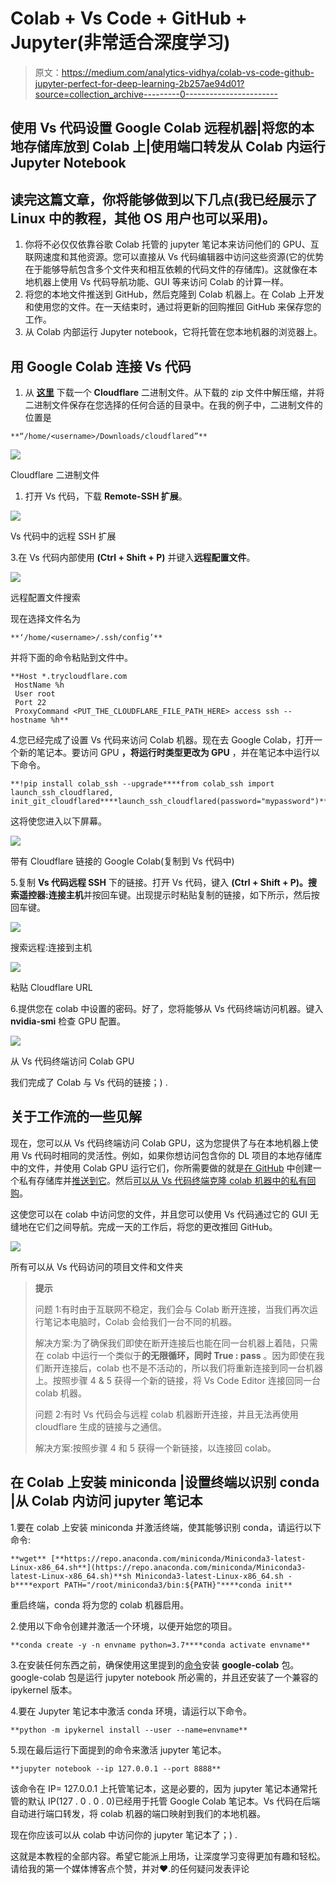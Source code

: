 # Colab + Vs Code + GitHub + Jupyter(非常适合深度学习)

> 原文：<https://medium.com/analytics-vidhya/colab-vs-code-github-jupyter-perfect-for-deep-learning-2b257ae94d01?source=collection_archive---------0----------------------->

## 使用 Vs 代码设置 Google Colab 远程机器|将您的本地存储库放到 Colab 上|使用端口转发从 Colab 内运行 Jupyter Notebook

## **读完这篇文章，你将能够做到以下几点(**我已经展示了 Linux 中的教程，其他 OS 用户也可以采用**)。**

1.  你将不必仅仅依靠谷歌 Colab 托管的 jupyter 笔记本来访问他们的 GPU、互联网速度和其他资源。您可以直接从 Vs 代码编辑器中访问这些资源(它的优势在于能够导航包含多个文件夹和相互依赖的代码文件的存储库)。这就像在本地机器上使用 Vs 代码导航功能、GUI 等来访问 Colab 的计算一样。
2.  将您的本地文件推送到 GitHub，然后克隆到 Colab 机器上。在 Colab 上开发和使用您的文件。在一天结束时，通过将更新的回购推回 GitHub 来保存您的工作。
3.  从 Colab 内部运行 Jupyter notebook，它将托管在您本地机器的浏览器上。

## **用 Google Colab 连接 Vs 代码**

1.  从 [**这里**](https://developers.cloudflare.com/cloudflare-one/connections/connect-apps/install-and-setup/installation) 下载一个 **Cloudflare** 二进制文件。从下载的 zip 文件中解压缩，并将二进制文件保存在您选择的任何合适的目录中。在我的例子中，二进制文件的位置是

```
**“/home/<username>/Downloads/cloudflared”**
```

![](img/f5335f24bbf7b92dd64143b999a36838.png)

Cloudflare 二进制文件

1.  打开 Vs 代码，下载 **Remote-SSH 扩展**。

![](img/14ecbdfe4b0eb23672d5ddb0e74e6622.png)

Vs 代码中的远程 SSH 扩展

3.在 Vs 代码内部使用 **(Ctrl + Shift + P)** 并键入**远程配置文件**。

![](img/b8e22fbfb9876e32c5b8fb362090e259.png)

远程配置文件搜索

现在选择文件名为

```
**‘/home/<username>/.ssh/config’** 
```

并将下面的命令粘贴到文件中。

```
**Host *.trycloudflare.com
 HostName %h
 User root
 Port 22
 ProxyCommand <PUT_THE_CLOUDFLARE_FILE_PATH_HERE> access ssh --hostname %h**
```

4.您已经完成了设置 Vs 代码来访问 Colab 机器。现在去 Google Colab，打开一个新的笔记本。要访问 GPU **，将运行时类型更改为 GPU** ，并在笔记本中运行以下命令。

```
**!pip install colab_ssh --upgrade****from colab_ssh import launch_ssh_cloudflared, init_git_cloudflared****launch_ssh_cloudflared(password="mypassword")**
```

这将使您进入以下屏幕。

![](img/7d4beec0eb492d801fd71ba9d34ed9bf.png)

带有 Cloudflare 链接的 Google Colab(复制到 Vs 代码中)

5.复制 **Vs 代码远程 SSH** 下的链接。打开 Vs 代码，键入 **(Ctrl + Shift + P)。**搜索**遥控器:连接主机**并按回车键。出现提示时粘贴复制的链接，如下所示，然后按回车键。

![](img/38cd5ba28ac40029067d086e799edb4c.png)

搜索远程:连接到主机

![](img/0f2ffa4e5f96d1b4a9beceb8a9616d01.png)

粘贴 Cloudflare URL

6.提供您在 colab 中设置的密码。好了，您将能够从 Vs 代码终端访问机器。键入 **nvidia-smi** 检查 GPU 配置。

![](img/3c20655129490bea78ce14e034e6b5d0.png)

从 Vs 代码终端访问 Colab GPU

我们完成了 Colab 与 Vs 代码的链接；) .

## 关于工作流的一些见解

现在，您可以从 Vs 代码终端访问 Colab GPU，这为您提供了与在本地机器上使用 Vs 代码时相同的灵活性。例如，如果你想访问包含你的 DL 项目的本地存储库中的文件，并使用 Colab GPU 运行它们，你所需要做的就是[在 GitHub](https://docs.github.com/en/github/creating-cloning-and-archiving-repositories/creating-a-repository-on-github/creating-a-new-repository) 中创建一个私有存储库并[推送到它](https://stackoverflow.com/questions/18842120/git-pushing-to-a-private-repo/18842197)。然后[可以从 Vs 代码终端克隆 colab 机器中的私有回购](https://github.community/t/clone-private-repo/1371)。

这使您可以在 colab 中访问您的文件，并且您可以使用 Vs 代码通过它的 GUI 无缝地在它们之间导航。完成一天的工作后，将您的更改推回 GitHub。

![](img/18bd014fcf3bb5236547625d19402070.png)

所有可以从 Vs 代码访问的项目文件和文件夹

> **提示**
> 
> 问题 1:有时由于互联网不稳定，我们会与 Colab 断开连接，当我们再次运行笔记本电脑时，Colab 会给我们一台不同的机器。
> 
> 解决方案:为了确保我们即使在断开连接后也能在同一台机器上着陆，只需在 colab 中运行一个类似于**的无限循环，同时 True : pass** 。因为即使在我们断开连接后，colab 也不是不活动的，所以我们将重新连接到同一台机器上。按照步骤 4 & 5 获得一个新的链接，将 Vs Code Editor 连接回同一台 colab 机器。
> 
> 问题 2:有时 Vs 代码会与远程 colab 机器断开连接，并且无法再使用 cloudflare 生成的链接与之通信。
> 
> 解决方案:按照步骤 4 和 5 获得一个新链接，以连接回 colab。

## 在 Colab 上安装 miniconda |设置终端以识别 conda |从 Colab 内访问 jupyter 笔记本

1.要在 colab 上安装 miniconda 并激活终端，使其能够识别 conda，请运行以下命令:

```
**wget** [**https://repo.anaconda.com/miniconda/Miniconda3-latest-Linux-x86_64.sh**](https://repo.anaconda.com/miniconda/Miniconda3-latest-Linux-x86_64.sh)**sh Miniconda3-latest-Linux-x86_64.sh -b****export PATH="/root/miniconda3/bin:${PATH}"****conda init**
```

重启终端，conda 将为您的 colab 机器启用。

2.使用以下命令创建并激活一个环境，以便开始您的项目。

```
**conda create -y -n envname python=3.7****conda activate envname**
```

3.在安装任何东西之前，确保使用这里提到的[命令](https://anaconda.org/conda-forge/google-colab)安装 **google-colab** 包。google-colab 包是运行 jupyter notebook 所必需的，并且还安装了一个兼容的ipykernel 版本。

4.要在 Jupyter 笔记本中激活 conda 环境，请运行以下命令。

```
**python -m ipykernel install --user --name=envname**
```

5.现在最后运行下面提到的命令来激活 jupyter 笔记本。

```
**jupyter notebook --ip 127.0.0.1 --port 8888**
```

该命令在 IP= 127.0.0.1 上托管笔记本，这是必要的，因为 jupyter 笔记本通常托管的默认 IP(127 . 0 . 0 . 0)已经用于托管 Google Colab 笔记本。Vs 代码在后端自动进行端口转发，将 colab 机器的端口映射到我们的本地机器。

现在你应该可以从 colab 中访问你的 jupyter 笔记本了；) .

这就是本教程的全部内容。希望它能派上用场，让深度学习变得更加有趣和轻松。请给我的第一个媒体博客点个赞，并对❤.的任何疑问发表评论